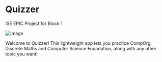 # Quizzer
ISE EPIC Project for Block 1

![image](https://github.com/Fred-Sheppard/Quizzer/assets/42094954/301e98d1-fe84-4564-b6a4-c4f5a9abe1e5)

Welcome to Quizzer! This lightweight app lets you practice CompOrg, Discrete Maths and Computer Science Foundation, along with any other topic you want!
